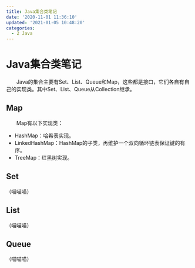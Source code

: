 ```yaml
---
title: Java集合类笔记
date: '2020-11-01 11:36:10'
updated: '2021-01-05 10:48:20'
categories:
  - 2 Java
---
```

# Java集合类笔记

　　Java的集合主要有Set、List、Queue和Map，这些都是接口，它们各自有自己的实现类。其中Set、List、Queue从Collection继承。

## Map

　　Map有以下实现类：

- HashMap：哈希表实现。
- LinkedHashMap：HashMap的子类，再维护一个双向循环链表保证键的有序。
- TreeMap：红黑树实现。

## Set

（喵喵喵）


## List

（喵喵喵）

## Queue

（喵喵喵）
